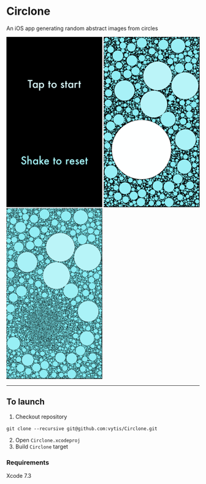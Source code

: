 # Circlone

An iOS app generating random abstract images from circles

<img src="Screenshots/screenshot_1.png" alt="Screenshot 1" width="250">
<img src="Screenshots/screenshot_2.png" alt="Screenshot 2" width="250">
<img src="Screenshots/screenshot_3.png" alt="Screenshot 3" width="250">

---

## To launch
1. Checkout repository 

```
git clone --recursive git@github.com:vytis/Circlone.git
```
2. Open `Circlone.xcodeproj`
3. Build `Circlone` target

### Requirements
Xcode 7.3



